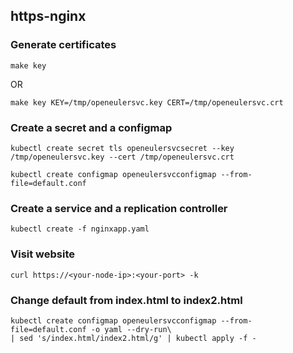 ## https-nginx

### Generate certificates

```
make key
```
OR
```
make key KEY=/tmp/openeulersvc.key CERT=/tmp/openeulersvc.crt
```

### Create a secret and a configmap
```
kubectl create secret tls openeulersvcsecret --key /tmp/openeulersvc.key --cert /tmp/openeulersvc.crt
```
```
kubectl create configmap openeulersvcconfigmap --from-file=default.conf
```

### Create a service and a replication controller

```
kubectl create -f nginxapp.yaml
```

### Visit website

```
curl https://<your-node-ip>:<your-port> -k
```

### Change default from index.html to index2.html

```
kubectl create configmap openeulersvcconfigmap --from-file=default.conf -o yaml --dry-run\
| sed 's/index.html/index2.html/g' | kubectl apply -f -
```
